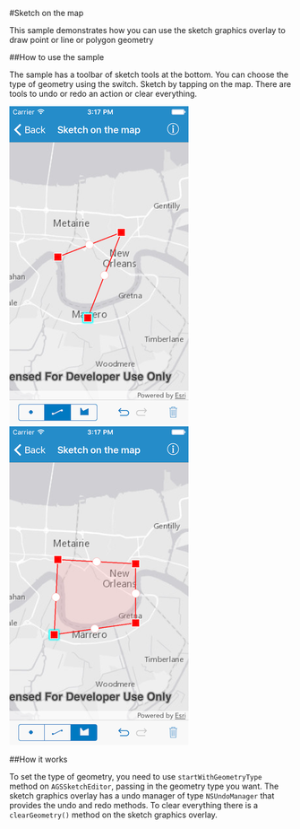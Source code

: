 #Sketch on the map

This sample demonstrates how you can use the sketch graphics overlay to draw point or line or polygon geometry

##How to use the sample

The sample has a toolbar of sketch tools at the bottom. You can choose the type of geometry using the switch. Sketch by tapping on the map. There are tools to undo or redo an action or clear everything.

![](image1.png)
![](image2.png)

##How it works

To set the type of geometry, you need to use `startWithGeometryType` method on `AGSSketchEditor`, passing in the geometry type you want. The sketch graphics overlay has a undo manager of type `NSUndoManager` that provides the undo and redo methods. To clear everything there is a `clearGeometry()` method on the sketch graphics overlay.




